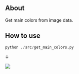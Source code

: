 ## About

Get main colors from image data.

## How to use

```python
python ./src/get_main_colors.py
```

↓

![](https://github.com/szgk/get_main_color/blob/main/image.png)
